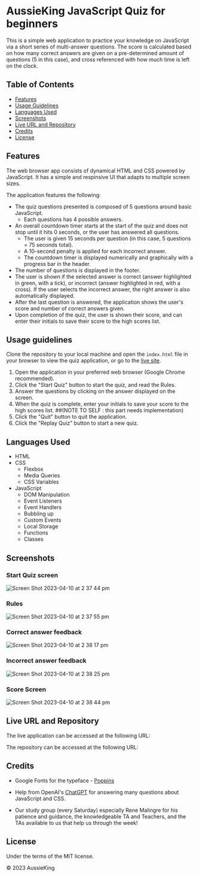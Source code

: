 # AussieKing JavaScript Quiz for beginners

This is a simple web application to practice your knowledge on JavaScript via a short series of multi-answer questions.
The score is calculated based on how many correct answers are given on a pre-determined amount of questions (5 in this case), and cross referenced with how much time is left on the clock.

## Table of Contents

- [Features](#features)
- [Usage Guidelines](#usage-guidelines)
- [Languages Used](#languages-used)
- [Screenshots](#screenshots)
- [Live URL and Repository](#live-url-and-repository)
- [Credits](#credits)
- [License](#license)

## Features

 The web browser app consists of dynamical HTML and CSS powered by JavaScript. It has a simple and respinsive UI that adapts to multiple screen sizes.

The application features the following:

- The quiz questions presented is composed of 5 questions around basic JavaScript.
  - Each questions has 4 possible answers.
- An overall countdown timer starts at the start of the quiz and does not stop until it hits 0 seconds, or the user has answered all questions.
  - The user is given 15 seconds per question (in this case, 5 questions = 75 seconds total).
  - A 10-second penalty is applied for each incorrect answer.
  - The countdown timer is displayed numerically and graphically with a progress bar in the header.
- The number of questions is displayed in the footer.
- The user is shown if the selected answer is correct (answer highlighted in green, with a tick), or incorrect (answer highlighted in red, with a cross). If the user selects the incorrect answer, the right answer is also automatically displayed.
 - After the last question is answered, the application shows the user's score and number of correct answers given.
- Upon completion of the quiz, the user is shown their score, and can enter their initials to save their score to the high scores list.

## Usage guidelines

Clone the repository to your local machine and open the `index.html` file in your browser to view the quiz application, or go to the [live site](#live-url-and-repository).

1. Open the application in your preferred web browser (Google Chrome recommended).
2. Click the "Start Quiz" button to start the quiz, and read the Rules.
3. Answer the questions by clicking on the answer displayed on the screen.
4. When the quiz is complete, enter your initials to save your score to the high scores list. ##(NOTE TO SELF : this part needs implementation)
5. Click the "Quit" button to quit the application.
6. Click the "Replay Quiz" button to start a new quiz.

## Languages Used

- HTML
- CSS
  - Flexbox
  - Media Queries
  - CSS Variables
- JavaScript
  - DOM Manipulation
  - Event Listeners
  - Event Handlers
  - Bubbling up
  - Custom Events
  - Local Storage
  - Functions
  - Classes

## Screenshots

### Start Quiz screen

![Screen Shot 2023-04-10 at 2 37 44 pm](https://user-images.githubusercontent.com/126050763/230827386-fa709bc8-8327-46a9-9e1a-7ed8e832c913.png)


### Rules

![Screen Shot 2023-04-10 at 2 37 55 pm](https://user-images.githubusercontent.com/126050763/230827333-1e3ef70b-1d18-464f-92ea-141d564f179c.png)

### Correct answer feedback

![Screen Shot 2023-04-10 at 2 38 17 pm](https://user-images.githubusercontent.com/126050763/230827324-ce7bc427-46c6-4ccb-b1e0-3e2b9e5056f0.png)

### Incorrect answer feedback

![Screen Shot 2023-04-10 at 2 38 25 pm](https://user-images.githubusercontent.com/126050763/230827280-7be6d69c-c57f-432c-9971-6afbafa6d87b.png)

### Score Screen

![Screen Shot 2023-04-10 at 2 38 44 pm](https://user-images.githubusercontent.com/126050763/230827243-97a46f45-ac1a-4e68-94ec-5b3b47aa3d3f.png)


## Live URL and Repository

The live application can be accessed at the following URL: 

The repository can be accessed at the following URL: 

## Credits

- Google Fonts for the typeface - [Poppins](https://fonts.google.com/specimen/Poppins)

- Help from OpenAI's [ChatGPT](https://chat.openai.com/chat) for answering many questions about JavaScript and CSS.

- Our study group (every Saturday) especially Rene Malingre for his patience and guidance, the knowledgeable TA and Teachers, and the TAs available to us that help us through the week!

## License

Under the terms of the MIT license.

© 2023 AussieKing

